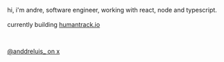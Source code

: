 hi, i'm andre, software engineer, working with react, node and typescript. <br /> <br /> 
currently building <a href="humantrack.io">humantrack.io</a>


<br/>  
 
<a href="https://twitter.com/anddreluis_">@anddreluis_ on x</a> 
 ### 
